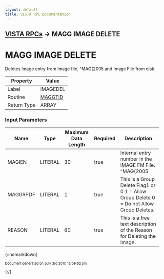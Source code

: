 ```yaml
---
layout: default
title: VISTA RPC Documentation
---
```


## [VISTA RPCs](TableOfContents) &#8594; MAGG IMAGE DELETE
# MAGG IMAGE DELETE

Deletes Image entry from Image file, ^MAG(2005 and Image File from disk.

Property | Value
--- | ---
Label | IMAGEDEL
Routine | [MAGGTID](http://code.osehra.org/dox/Routine_MAGGTID_source.html)
Return Type | ARRAY


### Input Parameters

Name | Type | Maximum Data Length | Required | Description
--- | --- | --- | --- | ---
MAGIEN | LITERAL | 30 | true | Internal entry number in the IMAGE FM File.  ^MAG(2005
MAGGRPDF | LITERAL | 1 | true | This is a Group Delete Flag1 or 0     1  &#x3D;  Allow Group Delete     0  &#x3D;  Do not Allow Group Deletes.
REASON | LITERAL | 60 | true | This is a free text description of the Reason for Deleting the Image.



{::nomarkdown} <br/><p style="font-size: 11px">Document generated on July 3rd 2017, 12:09:02 pm</p>{:/}